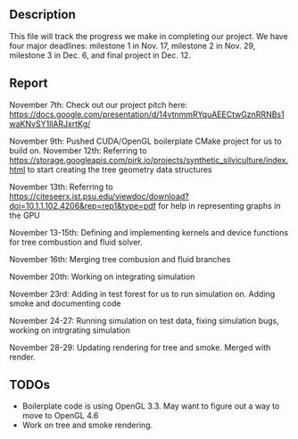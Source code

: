## Description
This file will track the progress we make in completing our project. We have four major deadlines: milestone 1 in Nov. 17, milestone 2 in Nov. 29, milestone 3 in Dec. 6, and final project in Dec. 12.

## Report
November 7th: Check out our project pitch here: https://docs.google.com/presentation/d/14vtnmmRYquAEECtwGznRRNBs1waKNvSY1llARJxrtKg/

November 9th: Pushed CUDA/OpenGL boilerplate CMake project for us to build on.
November 12th: Referring to https://storage.googleapis.com/pirk.io/projects/synthetic_silviculture/index.html to start creating the tree geometry data structures

November 13th: Referring to https://citeseerx.ist.psu.edu/viewdoc/download?doi=10.1.1.102.4206&rep=rep1&type=pdf for help in representing graphs in the GPU

November 13-15th: Defining and implementing kernels and device functions for tree combustion and fluid solver.

November 16th: Merging tree combusion and fluid branches

November 20th: Working on integrating simulation 

November 23rd: Adding in test forest for us to run simulation on. Adding smoke and documenting code

November 24-27: Running simulation on test data, fixing simulation bugs, working on intrgrating simulation

November 28-29: Updating rendering for tree and smoke. Merged with render.

## TODOs
- Boilerplate code is using OpenGL 3.3. May want to figure out a way to move to OpenGL 4.6
- Work on tree and smoke rendering.
